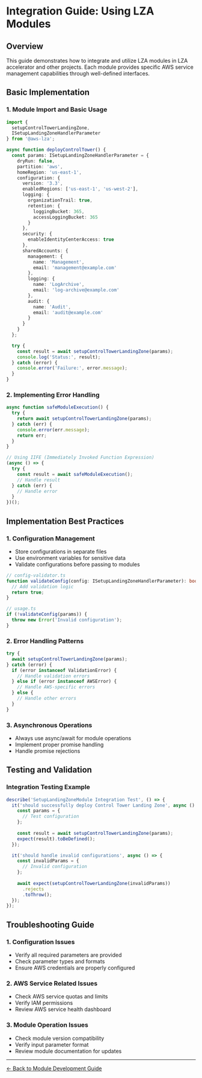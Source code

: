 
# Integration Guide: Using LZA Modules

## Overview
This guide demonstrates how to integrate and utilize LZA modules in LZA accelerator and other projects. Each module provides specific AWS service management capabilities through well-defined interfaces.

## Basic Implementation

### 1. Module Import and Basic Usage

```typescript
import { 
  setupControlTowerLandingZone,
  ISetupLandingZoneHandlerParameter 
} from '@aws-lza';

async function deployControlTower() {
  const params: ISetupLandingZoneHandlerParameter = {
    dryRun: false,
    partition: 'aws',
    homeRegion: 'us-east-1',
    configuration: {
      version: '3.3',
      enabledRegions: ['us-east-1', 'us-west-2'],
      logging: {
        organizationTrail: true,
        retention: {
          loggingBucket: 365,
          accessLoggingBucket: 365
        }
      },
      security: {
        enableIdentityCenterAccess: true
      },
      sharedAccounts: {
        management: {
          name: 'Management',
          email: 'management@example.com'
        },
        logging: {
          name: 'LogArchive',
          email: 'log-archive@example.com'
        },
        audit: {
          name: 'Audit',
          email: 'audit@example.com'
        }
      }
    }
  };

  try {
    const result = await setupControlTowerLandingZone(params);
    console.log('Status:', result);
  } catch (error) {
    console.error('Failure:', error.message);
  }
}
```

### 2. Implementing Error Handling

```typescript
async function safeModuleExecution() {
  try {
    return await setupControlTowerLandingZone(params);
  } catch (err) {
    console.error(err.message);
    return err;
  }
}

// Using IIFE (Immediately Invoked Function Expression)
(async () => {
  try {
    const result = await safeModuleExecution();
    // Handle result
  } catch (err) {
    // Handle error
  }
})();
```


## Implementation Best Practices

### 1. Configuration Management
- Store configurations in separate files
- Use environment variables for sensitive data
- Validate configurations before passing to modules

```typescript
// config-validator.ts
function validateConfig(config: ISetupLandingZoneHandlerParameter): boolean {
  // Add validation logic
  return true;
}

// usage.ts
if (!validateConfig(params)) {
  throw new Error('Invalid configuration');
}
```

### 2. Error Handling Patterns
```typescript
try {
  await setupControlTowerLandingZone(params);
} catch (error) {
  if (error instanceof ValidationError) {
    // Handle validation errors
  } else if (error instanceof AWSError) {
    // Handle AWS-specific errors
  } else {
    // Handle other errors
  }
}
```

### 3. Asynchronous Operations
- Always use async/await for module operations
- Implement proper promise handling
- Handle promise rejections

## Testing and Validation

### Integration Testing Example
```typescript
describe('SetupLandingZoneModule Integration Test', () => {
  it('should successfully deploy Control Tower Landing Zone', async () => {
    const params = {
      // Test configuration
    };
    
    const result = await setupControlTowerLandingZone(params);
    expect(result).toBeDefined();
  });

  it('should handle invalid configurations', async () => {
    const invalidParams = {
      // Invalid configuration
    };
    
    await expect(setupControlTowerLandingZone(invalidParams))
      .rejects
      .toThrow();
  });
});
```

## Troubleshooting Guide

### 1. Configuration Issues
- Verify all required parameters are provided
- Check parameter types and formats
- Ensure AWS credentials are properly configured

### 2. AWS Service Related Issues
- Check AWS service quotas and limits
- Verify IAM permissions
- Review AWS service health dashboard

### 3. Module Operation Issues
- Check module version compatibility
- Verify input parameter format
- Review module documentation for updates


---

[← Back to Module Development Guide](./index.md)

